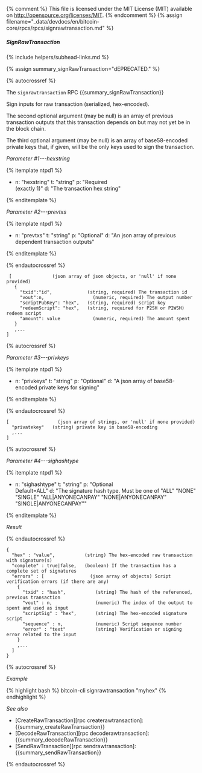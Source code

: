 {% comment %}
This file is licensed under the MIT License (MIT) available on
http://opensource.org/licenses/MIT.
{% endcomment %}
{% assign filename="_data/devdocs/en/bitcoin-core/rpcs/rpcs/signrawtransaction.md" %}

##### SignRawTransaction
{% include helpers/subhead-links.md %}

{% assign summary_signRawTransaction="dEPRECATED." %}

{% autocrossref %}

The `signrawtransaction` RPC {{summary_signRawTransaction}}

Sign inputs for raw transaction (serialized, hex-encoded).

The second optional argument (may be null) is an array of previous transaction outputs that
this transaction depends on but may not yet be in the block chain.

The third optional argument (may be null) is an array of base58-encoded private
keys that, if given, will be the only keys used to sign the transaction.

*Parameter #1---hexstring*

{% itemplate ntpd1 %}
- n: "hexstring"
  t: "string"
  p: "Required<br>(exactly 1)"
  d: "The transaction hex string"

{% enditemplate %}

*Parameter #2---prevtxs*

{% itemplate ntpd1 %}
- n: "prevtxs"
  t: "string"
  p: "Optional"
  d: "An json array of previous dependent transaction outputs"

{% enditemplate %}

{% endautocrossref %}

     [               (json array of json objects, or 'null' if none provided)
       {
         "txid":"id",             (string, required) The transaction id
         "vout":n,                  (numeric, required) The output number
         "scriptPubKey": "hex",   (string, required) script key
         "redeemScript": "hex",   (string, required for P2SH or P2WSH) redeem script
         "amount": value            (numeric, required) The amount spent
       }
       ,...
    ]

{% autocrossref %}

*Parameter #3---privkeys*

{% itemplate ntpd1 %}
- n: "privkeys"
  t: "string"
  p: "Optional"
  d: "A json array of base58-encoded private keys for signing"

{% enditemplate %}

{% endautocrossref %}

    [                  (json array of strings, or 'null' if none provided)
      "privatekey"   (string) private key in base58-encoding
      ,...
    ]

{% autocrossref %}

*Parameter #4---sighashtype*

{% itemplate ntpd1 %}
- n: "sighashtype"
  t: "string"
  p: "Optional<br>Default=ALL"
  d: "The signature hash type. Must be one of
       \"ALL\"
       \"NONE\"
       \"SINGLE\"
       \"ALL|ANYONECANPAY\"
       \"NONE|ANYONECANPAY\"
       \"SINGLE|ANYONECANPAY\""

{% enditemplate %}

*Result*

{% endautocrossref %}

    {
      "hex" : "value",           (string) The hex-encoded raw transaction with signature(s)
      "complete" : true|false,   (boolean) If the transaction has a complete set of signatures
      "errors" : [                 (json array of objects) Script verification errors (if there are any)
        {
          "txid" : "hash",           (string) The hash of the referenced, previous transaction
          "vout" : n,                (numeric) The index of the output to spent and used as input
          "scriptSig" : "hex",       (string) The hex-encoded signature script
          "sequence" : n,            (numeric) Script sequence number
          "error" : "text"           (string) Verification or signing error related to the input
        }
        ,...
      ]
    }

{% autocrossref %}

*Example*

{% highlight bash %}
bitcoin-cli signrawtransaction "myhex"
{% endhighlight %}

*See also*

* [CreateRawTransaction][rpc createrawtransaction]: {{summary_createRawTransaction}}
* [DecodeRawTransaction][rpc decoderawtransaction]: {{summary_decodeRawTransaction}}
* [SendRawTransaction][rpc sendrawtransaction]: {{summary_sendRawTransaction}}

{% endautocrossref %}
